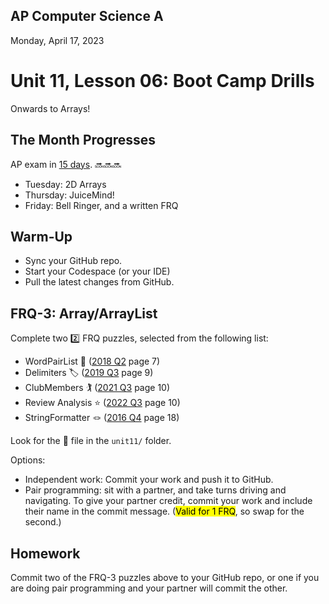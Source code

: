 ## AP Computer Science A

Monday, April 17, 2023

# Unit 11, Lesson 06: Boot Camp Drills

Onwards to Arrays!

## The Month Progresses

AP exam in [15 days](https://days.to/until/3-may). 🔜🔜🔜

- Tuesday: 2D Arrays
- Thursday: JuiceMind!
- Friday: Bell Ringer, and a written FRQ

## Warm-Up

- Sync your GitHub repo.
- Start your Codespace (or your IDE)
- Pull the latest changes from GitHub.

## FRQ-3: Array/ArrayList

Complete two 2️⃣ FRQ puzzles, selected from the following list:

- WordPairList 👀 ([2018 Q2](https://secure-media.collegeboard.org/apc/ap18-frq-computer-science-a.pdf#page=7) page 7)
- Delimiters 🏷️ ([2019 Q3](https://apcentral.collegeboard.org/media/pdf/ap19-frq-computer-science-a.pdf#page=9) page 9)
- ClubMembers 🏌️ ([2021 Q3](https://apcentral.collegeboard.org/media/pdf/ap21-frq-computer-science-a.pdf#page=10) page 10)
- Review Analysis ⭐ ([2022 Q3](https://apcentral.collegeboard.org/media/pdf/ap22-frq-computer-science-a.pdf#page=10) page 10)
- StringFormatter 🪢 ([2016 Q4](https://secure-media.collegeboard.org/digitalServices/pdf/ap/ap16_frq_computer_science_a.pdf#page=18) page 18)

Look for the 🐼 file in the `unit11/` folder.

Options:

- Independent work: Commit your work and push it to GitHub.
- Pair programming: sit with a partner, and take turns driving and navigating. To give your partner credit, commit your work and include their name in the commit message. (<mark>Valid for 1 FRQ</mark>, so swap for the second.)

## Homework

Commit two of the FRQ-3 puzzles above to your GitHub repo, or one if you are doing pair programming and your partner will commit the other.
